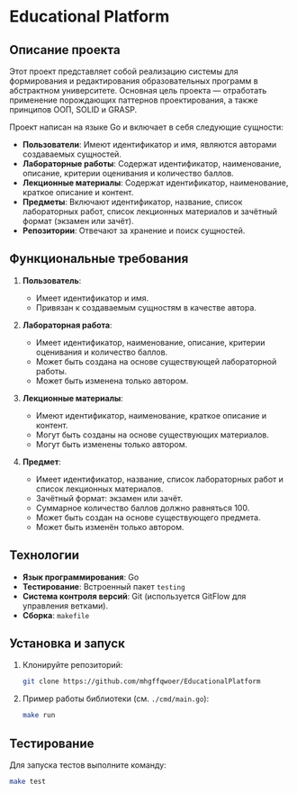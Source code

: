 # Educational Platform

## Описание проекта

Этот проект представляет собой реализацию системы для формирования и редактирования образовательных программ в абстрактном университете. Основная цель проекта — отработать применение порождающих паттернов проектирования, а также принципов ООП, SOLID и GRASP.

Проект написан на языке Go и включает в себя следующие сущности:

- **Пользователи**: Имеют идентификатор и имя, являются авторами создаваемых сущностей.
- **Лабораторные работы**: Содержат идентификатор, наименование, описание, критерии оценивания и количество баллов.
- **Лекционные материалы**: Содержат идентификатор, наименование, краткое описание и контент.
- **Предметы**: Включают идентификатор, название, список лабораторных работ, список лекционных материалов и зачётный формат (экзамен или зачёт).
- **Репозитории**: Отвечают за хранение и поиск сущностей.

## Функциональные требования

1. **Пользователь**:

   - Имеет идентификатор и имя.
   - Привязан к создаваемым сущностям в качестве автора.

2. **Лабораторная работа**:

   - Имеет идентификатор, наименование, описание, критерии оценивания и количество баллов.
   - Может быть создана на основе существующей лабораторной работы.
   - Может быть изменена только автором.

3. **Лекционные материалы**:

   - Имеют идентификатор, наименование, краткое описание и контент.
   - Могут быть созданы на основе существующих материалов.
   - Могут быть изменены только автором.

4. **Предмет**:

   - Имеет идентификатор, название, список лабораторных работ и список лекционных материалов.
   - Зачётный формат: экзамен или зачёт.
   - Суммарное количество баллов должно равняться 100.
   - Может быть создан на основе существующего предмета.
   - Может быть изменён только автором.

## Технологии

- **Язык программирования**: Go
- **Тестирование**: Встроенный пакет `testing`
- **Система контроля версий**: Git (используется GitFlow для управления ветками).
- **Сборка**: `makefile`

## Установка и запуск

1. Клонируйте репозиторий:
   ```bash
   git clone https://github.com/mhgffqwoer/EducationalPlatform
   ```
2. Пример работы библиотеки (см. `./cmd/main.go`):
   ```bash
   make run
   ```

## Тестирование

Для запуска тестов выполните команду:

```bash
make test
```
